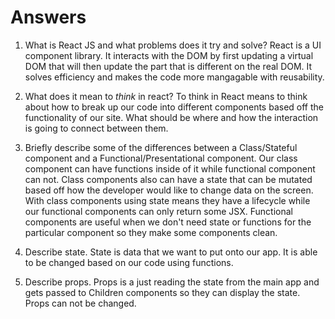 # Answers

1.  What is React JS and what problems does it try and solve?
    React is a UI component library. It interacts with the DOM by first updating a virtual DOM that will then update the part that is different on the real DOM. It solves efficiency and makes the code more mangagable with reusability.

1.  What does it mean to _think_ in react?
    To think in React means to think about how to break up our code into different components based off the functionality of our site. What should be where and how the interaction is going to connect between them. 

1.  Briefly describe some of the differences between a Class/Stateful component and a Functional/Presentational component.
Our class component can have functions inside of it while functional component can not. Class components also can have a state that can be mutated based off how the developer would like to change data on the screen. With class components using state means they have a lifecycle while our functional components can only return some JSX. Functional components are useful when we don't need state or functions for the particular component so they make some components clean.

1.  Describe state.
    State is data that we want to put onto our app. It is able to be changed based on our code using functions.

1.  Describe props.
    Props is a just reading the state from the main app and gets passed to Children components so they can display the state. Props can not be changed.

